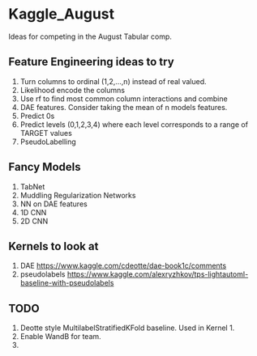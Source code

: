 # Kaggle_August
Ideas for competing in the August Tabular comp.

## Feature Engineering ideas to try
1. Turn columns to ordinal (1,2,...,n) instead of real valued.
2. Likelihood encode the columns 
3. Use rf to find most common column interactions and combine
4. DAE features.  Consider taking the mean of n models features.
5. Predict 0s
6. Predict levels (0,1,2,3,4) where each level corresponds to a range of TARGET values
7. PseudoLabelling

## Fancy Models 
1. TabNet
2. Muddling Regularization Networks
3. NN on DAE features
4. 1D CNN
5. 2D CNN


## Kernels to look at 
1. DAE https://www.kaggle.com/cdeotte/dae-book1c/comments
2. pseudolabels https://www.kaggle.com/alexryzhkov/tps-lightautoml-baseline-with-pseudolabels

## TODO
1. Deotte style MultilabelStratifiedKFold baseline.  Used in Kernel 1.
2. Enable WandB for team.
3. 
